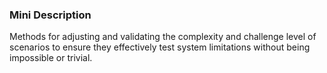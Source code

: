### Mini Description

Methods for adjusting and validating the complexity and challenge level of scenarios to ensure they effectively test system limitations without being impossible or trivial.

